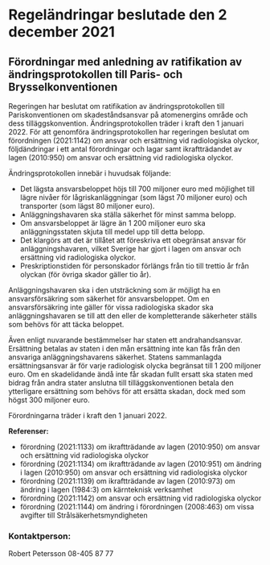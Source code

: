 # Regeländringar beslutade den 2 december 2021

## Förordningar med anledning av ratifikation av ändringsprotokollen till Paris\- och Brysselkonventionen

Regeringen har beslutat om ratifikation av ändringsprotokollen till Pariskonventionen om skadeståndsansvar på atomenergins område och dess tilläggskonvention. Ändringsprotokollen träder i kraft den 1 januari 2022\. För att genomföra ändringsprotokollen har regeringen beslutat om förordningen (2021:1142\) om ansvar och ersättning vid radiologiska olyckor, följdändringar i ett antal förordningar och lagar samt ikraftträdandet av lagen (2010:950\) om ansvar och ersättning vid radiologiska olyckor.

Ändringsprotokollen innebär i huvudsak följande:

* Det lägsta ansvarsbeloppet höjs till 700 miljoner euro med möjlighet till lägre nivåer för lågriskanläggningar (som lägst 70 miljoner euro) och transporter (som lägst 80 miljoner euro).
* Anläggningshavaren ska ställa säkerhet för minst samma belopp.
* Om ansvarsbeloppet är lägre än 1 200 miljoner euro ska anläggningsstaten skjuta till medel upp till detta belopp.
* Det klargörs att det är tillåtet att föreskriva ett obegränsat ansvar för anläggningshavaren, vilket Sverige har gjort i lagen om ansvar och ersättning vid radiologiska olyckor.
* Preskriptionstiden för personskador förlängs från tio till trettio år från olyckan (för övriga skador gäller tio år).

Anläggningshavaren ska i den utsträckning som är möjligt ha en ansvarsförsäkring som säkerhet för ansvarsbeloppet. Om en ansvarsförsäkring inte gäller för vissa radiologiska skador ska anläggningshavaren se till att den eller de kompletterande säkerheter ställs som behövs för att täcka beloppet.

Även enligt nuvarande bestämmelser har staten ett andrahandsansvar. Ersättning betalas av staten i den mån ersättning inte kan fås från den ansvariga anläggningshavarens säkerhet. Statens sammanlagda ersättningsansvar är för varje radiologisk olycka begränsat till 1 200 miljoner euro. Om en skadelidande ändå inte får skadan fullt ersatt ska staten med bidrag från andra stater anslutna till tilläggskonventionen betala den ytterligare ersättning som behövs för att ersätta skadan, dock med som högst 300 miljoner euro.

Förordningarna träder i kraft den 1 januari 2022\.

**Referenser:**

* förordning (2021:1133\) om ikraftträdande av lagen (2010:950\) om ansvar och ersättning vid radiologiska olyckor
* förordning (2021:1134\) om ikraftträdande av lagen (2010:951\) om ändring i lagen (2010:950\) om ansvar och ersättning vid radiologiska olyckor
* förordning (2021:1139\) om ikraftträdande av lagen (2010:973\) om ändring i lagen (1984:3\) om kärnteknisk verksamhet
* förordning (2021:1142\) om ansvar och ersättning vid radiologiska olyckor
* förordning (2021:1144\) om ändring i förordningen (2008:463\) om vissa avgifter till Strålsäkerhetsmyndigheten

### Kontaktperson:

Robert Petersson 08\-405 87 77
